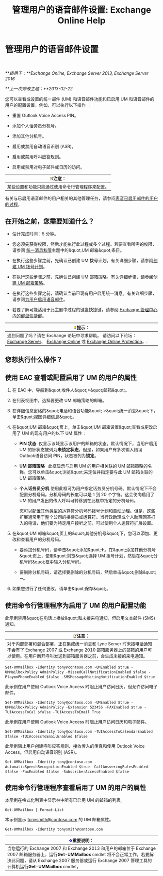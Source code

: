 ﻿---
title: '管理用户的语音邮件设置: Exchange Online Help'
TOCTitle: 管理用户的语音邮件设置
ms:assetid: 73957938-048a-4f9c-bd0f-a3c2c3dcd638
ms:mtpsurl: https://technet.microsoft.com/zh-cn/library/Aa998851(v=EXCHG.150)
ms:contentKeyID: 50490840
ms.date: 05/23/2018
mtps_version: v=EXCHG.150
ms.translationtype: MT
---

# 管理用户的语音邮件设置

 

_**适用于：**Exchange Online, Exchange Server 2013, Exchange Server 2016_

_**上一次修改主题：**2013-02-22_

您可以查看或设置的统一邮件 (UM) 和语音邮件功能和已启用 UM 和语音邮件的用户的配置设置。例如，可以执行以下操作 ︰

  - 重置 Outlook Voice Access PIN。

  - 添加个人话务员分机号。

  - 添加其他分机号。

  - 启用或禁用自动语音识别 (ASR)。

  - 启用或禁用呼叫应答规则。

  - 启用或禁用对电子邮件或日历的访问。

<table>
<thead>
<tr class="header">
<th><img src="images/Bb124558.note(EXCHG.150).gif" title="注意" alt="注意" />注意：</th>
</tr>
</thead>
<tbody>
<tr class="odd">
<td>某些设置和功能只能通过使用命令行管理程序来配置。</td>
</tr>
</tbody>
</table>


有关与已启用语音邮件的用户相关的其他管理任务，请参阅[声音已启用邮件的用户的过程](voice-mail-enabled-user-procedures-exchange-2013-help.md)。

## 在开始之前，您需要知道什么？

  - 估计完成时间：5 分钟。

  - 您必须先获得权限，然后才能执行此过程或多个过程。若要查看所需的权限，请参阅 [统一消息权限](unified-messaging-permissions-exchange-2013-help.md)主题中的\&quot;UM 邮箱\&quot;条目。

  - 在执行这些步骤之前，先确认已创建 UM 拨号计划。有关详细步骤，请参阅[创建 UM 拨号计划](create-a-um-dial-plan-exchange-2013-help.md)。

  - 在执行这些步骤之前，先确认已创建 UM 邮箱策略。有关详细步骤，请参阅[创建 UM 邮箱策略](create-a-um-mailbox-policy-exchange-2013-help.md)。

  - 在执行这些步骤之前，请确认当前已现有用户启用统一消息。有关详细步骤，请参阅[为用户启用语音邮件](enable-a-user-for-voice-mail-exchange-2013-help.md)。

  - 若要了解可能适用于此主题中过程的键盘快捷键，请参阅 [Exchange 管理中心内的键盘快捷键](keyboard-shortcuts-in-the-exchange-admin-center-exchange-online-protection-help.md)。

<table>
<thead>
<tr class="header">
<th><img src="images/Bb124558.tip(EXCHG.150).gif" title="提示" alt="提示" />提示：</th>
</tr>
</thead>
<tbody>
<tr class="odd">
<td>遇到问题了吗？请在 Exchange 论坛中寻求帮助。 请访问以下论坛：<a href="https://go.microsoft.com/fwlink/p/?linkid=60612">Exchange Server</a>、 <a href="https://go.microsoft.com/fwlink/p/?linkid=267542">Exchange Online</a> 或 <a href="https://go.microsoft.com/fwlink/p/?linkid=285351">Exchange Online Protection</a>。.</td>
</tr>
</tbody>
</table>


## 您想执行什么操作？

## 使用 EAC 查看或配置启用了 UM 的用户的属性

1.  在 EAC 中，导航到\&quot;收件人\&quot;\>\&quot;邮箱\&quot;。

2.  在列表视图中，选择要更改 UM 邮箱策略的邮箱。

3.  在详细信息窗格的\&quot;电话和语音功能\&quot; \>\&quot;统一消息\&quot;下，单击\&quot;视图详细信息\&quot;。

4.  在\&quot;UM 邮箱\&quot;页上，单击\&quot;UM 邮箱设置\&quot;查看或更改启用了 UM 的现有用户的以下 UM 属性：
    
      - **PIN 状态**  仅显示该域显示该用户的邮箱的状态。默认情况下，当用户启用 UM 的针状态被列为**未锁定状态**。但是，如果用户有多次输入错误Outlook语音访问 PIN，状态被列为**锁定**。
    
      - **UM 邮箱策略**   此框显示与启用 UM 的用户相关联的 UM 邮箱策略的名称。您可以单击\&quot;浏览\&quot;来定位并指定要与此 UM 邮箱关联的 UM 邮箱策略。
    
      - **个人话务员分机** 使用此框可为用户指定话务员分机号码。默认情况下不会配置分机号码。分机号码的长度可以是 1 到 20 个字符。这会使向启用了 UM 的用户发出的传入呼叫可转移到在此框中指定的分机号码。
        
        您可以配置其他类型的运算符分机号码拨号计划和自动助理。但是，这些扩展通常用于整个公司的接待员或运算符。当行政助理或个人助理回答打入的电话，他们要为特定用户接听之前，可以使用个人运算符扩展设置。

5.  在\&quot;UM 邮箱\&quot;页上的\&quot;其他分机号\&quot;下，您可以添加、更改和查看用户的分机号码。
    
      - 要添加分机号码，请单击\&quot;添加\&quot;![添加图标](images/JJ218640.c1e75329-d6d7-4073-a27d-498590bbb558(EXCHG.150).gif "添加图标")。在\&quot;添加其他分机号\&quot;页上，使用\&quot;浏览\&quot;选择 UM 拨号计划，然后在\&quot;分机号码\&quot;框中输入分机号码。
    
      - 要删除分机号码，请选择要删除的分机号码，然后单击\&quot;删除\&quot;![删除图标](images/JJ657492.479b6ced-8d64-4277-a725-f17fea202b28(EXCHG.150).gif "删除图标")。

6.  如果您进行了任何更改，请单击\&quot;保存\&quot;。

## 使用命令行管理程序为启用了 UM 的用户配置功能

此示例禁用\&quot;在电话上播放\&quot;和未接来电通知，但启用文本邮件 (SMS) 通知。

<table>
<thead>
<tr class="header">
<th><img src="images/Bb124558.note(EXCHG.150).gif" title="注意" alt="注意" />注意：</th>
</tr>
</thead>
<tbody>
<tr class="odd">
<td>对于内部部署和混合部署，正在集成统一消息和 Lync Server 时未接电话通知不会有了 Exchange 2007 或 Exchange 2010 邮箱服务器上的邮箱的用户可以使用。在用户断开呼叫发送到邮箱服务器之前，会生成未接的来电通知。</td>
</tr>
</tbody>
</table>


    Set-UMMailbox -Identity tony@contoso.com -UMEnabled $true -UMMailboxPolicy AdminPolicy -MissedCallNotificationEnabled $false -PlayonPhoneEnabled $false -SMSMessageWaitingNotificationEnabled $true

此示例在用户使用 Outlook Voice Access 时阻止用户访问日历，但允许访问电子邮件。

    Set-UMMailbox -Identity tony@contoso.com -UMEnabled $true -UMMailboxPolicy AdminPolicy -Extension 523456 -FAXEnabled $true -TUIAccessToCal $false -TUIAccessToEmail True

此示例在用户使用 Outlook Voice Access 时阻止用户访问日历和电子邮件。

    Set-UMMailbox -Identity tony@contoso.com -TUIAccessToCalendarEnabled $false -TUIAccessToEmailEnabled $false

此示例阻止用户创建呼叫应答规则、接收传入的传真和使用 Outlook Voice Access，但启用自动语音识别 (ASR)。

    Set-UMMailbox -Identity tony@contoso.com -AutomaticSpeechRecognitionEnabled $true -CallAnsweringRulesEnabled $false -FaxEnabled $false -SubscriberAccessEnabled $false 

## 使用命令行管理程序查看启用了 UM 的用户的属性

本示例在格式化列表中显示林中所有已启用 UM 的邮箱的列表。

    Get-UMMailbox | Format-List

本示例显示 tonysmith@contoso.com 的 UM 邮箱属性。

    Get-UMMailbox -Identity tonysmith@contoso.com

<table>
<thead>
<tr class="header">
<th><img src="images/Bb124558.important(EXCHG.150).gif" title="重要说明" alt="重要说明" />重要说明：</th>
</tr>
</thead>
<tbody>
<tr class="odd">
<td>当您运行的 Exchange 2007 和 Exchange 2013 和用户的邮箱位于 Exchange 2007 邮箱服务器上，运行<strong>Get-UMMailbox</strong> cmdlet 将不会正常工作。若要解决此问题，请从 Exchange 2007 服务器或运行 Exchange 2007 管理工具的计算机运行<strong>Get-UMMailbox</strong> cmdlet。</td>
</tr>
</tbody>
</table>

